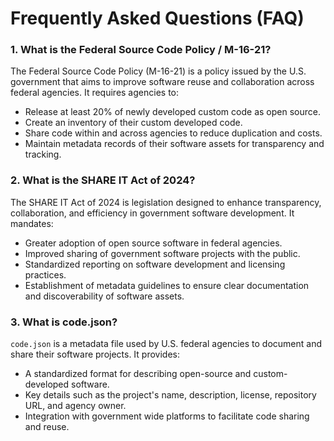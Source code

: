 # Frequently Asked Questions (FAQ)

### 1. What is the Federal Source Code Policy / M-16-21?
The Federal Source Code Policy (M-16-21) is a policy issued by the U.S. government that aims to improve software reuse and collaboration across federal agencies. It requires agencies to:
- Release at least 20% of newly developed custom code as open source.
- Create an inventory of their custom developed code.
- Share code within and across agencies to reduce duplication and costs.
- Maintain metadata records of their software assets for transparency and tracking.

### 2. What is the SHARE IT Act of 2024?
The SHARE IT Act of 2024 is legislation designed to enhance transparency, collaboration, and efficiency in government software development. It mandates:
- Greater adoption of open source software in federal agencies.
- Improved sharing of government software projects with the public.
- Standardized reporting on software development and licensing practices.
- Establishment of metadata guidelines to ensure clear documentation and discoverability of software assets.

### 3. What is code.json?
`code.json` is a metadata file used by U.S. federal agencies to document and share their software projects. It provides:
- A standardized format for describing open-source and custom-developed software.
- Key details such as the project's name, description, license, repository URL, and agency owner.
- Integration with government wide platforms to facilitate code sharing and reuse.
